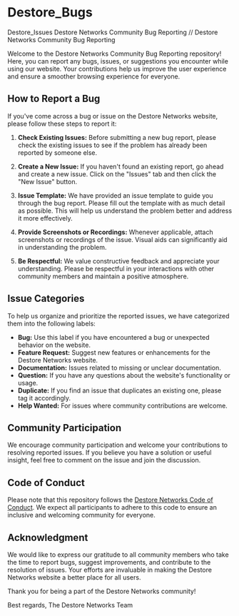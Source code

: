 # Destore_Bugs
Destore_Issues
Destore Networks Community Bug Reporting
// Destore Networks Community Bug Reporting

Welcome to the Destore Networks Community Bug Reporting repository! Here, you can report any bugs, issues, or suggestions you encounter while using our website. Your contributions help us improve the user experience and ensure a smoother browsing experience for everyone.

## How to Report a Bug

If you've come across a bug or issue on the Destore Networks website, please follow these steps to report it:

1. **Check Existing Issues:** Before submitting a new bug report, please check the existing issues to see if the problem has already been reported by someone else.

2. **Create a New Issue:** If you haven't found an existing report, go ahead and create a new issue. Click on the "Issues" tab and then click the "New Issue" button.

3. **Issue Template:** We have provided an issue template to guide you through the bug report. Please fill out the template with as much detail as possible. This will help us understand the problem better and address it more effectively.

4. **Provide Screenshots or Recordings:** Whenever applicable, attach screenshots or recordings of the issue. Visual aids can significantly aid in understanding the problem.

5. **Be Respectful:** We value constructive feedback and appreciate your understanding. Please be respectful in your interactions with other community members and maintain a positive atmosphere.

## Issue Categories

To help us organize and prioritize the reported issues, we have categorized them into the following labels:

- **Bug:** Use this label if you have encountered a bug or unexpected behavior on the website.
- **Feature Request:** Suggest new features or enhancements for the Destore Networks website.
- **Documentation:** Issues related to missing or unclear documentation.
- **Question:** If you have any questions about the website's functionality or usage.
- **Duplicate:** If you find an issue that duplicates an existing one, please tag it accordingly.
- **Help Wanted:** For issues where community contributions are welcome.

## Community Participation

We encourage community participation and welcome your contributions to resolving reported issues. If you believe you have a solution or useful insight, feel free to comment on the issue and join the discussion.

## Code of Conduct

Please note that this repository follows the [Destore Networks Code of Conduct](link-to-your-code-of-conduct). We expect all participants to adhere to this code to ensure an inclusive and welcoming community for everyone.

## Acknowledgment

We would like to express our gratitude to all community members who take the time to report bugs, suggest improvements, and contribute to the resolution of issues. Your efforts are invaluable in making the Destore Networks website a better place for all users.

Thank you for being a part of the Destore Networks community!

Best regards,
The Destore Networks Team
